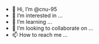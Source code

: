 - 👋 Hi, I’m @cnu-95
- 👀 I’m interested in ...
- 🌱 I’m learning ...
- 💞️ I’m looking to collaborate on ...
- 📫 How to reach me ...

<!---
cnu-95/cnu-95 is a ✨ special ✨ repository because its `README.md` (this file) appears on your GitHub profile.
You can click the Preview link to take a look at your changes.
--->
